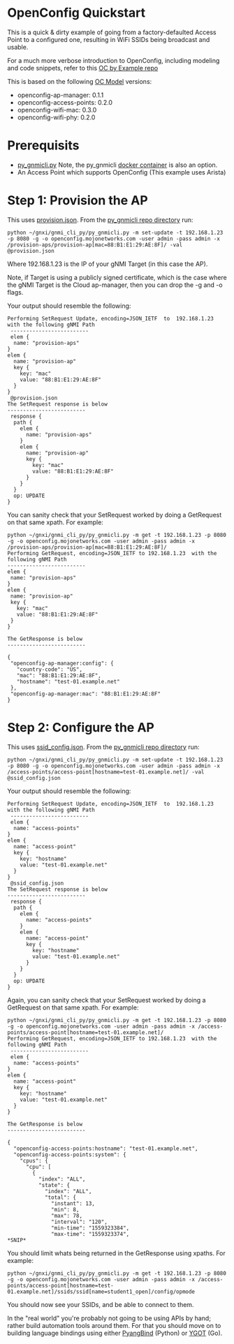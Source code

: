 # OpenConfig Quickstart
This is a quick & dirty example of going from a factory-defaulted
Access Point to a configured one, resulting in WiFi SSIDs being
broadcast and usable.

For a much more verbose introduction to OpenConfig, including
 modeling and code snippets, refer to this [OC by Example repo](https://github.com/mike-albano/wlpc-ocapi)

This is based on the following [OC Model](https://github.com/openconfig/public/tree/master/release/models/wifi) versions:
* openconfig-ap-manager: 0.1.1
* openconfig-access-points: 0.2.0
* openconfig-wifi-mac: 0.3.0
* openconfig-wifi-phy: 0.2.0

# Prerequisits
* [py_gnmicli.py](https://github.com/google/gnxi/tree/master/gnmi_cli_py)
Note, the py_gnmicli [docker container](https://github.com/google/gnxi/tree/master/gnmi_cli_py#docker)
 is also an option.
* An Access Point which supports OpenConfig (This example uses Arista)

# Step 1: Provision the AP
This uses [provision.json](./jsons/provision.json).
From the [py_gnmicli repo directory](https://github.com/google/gnxi/tree/master/gnmi_cli_py) run:
```
python ~/gnxi/gnmi_cli_py/py_gnmicli.py -m set-update -t 192.168.1.23 -p 8080 -g -o openconfig.mojonetworks.com -user admin -pass admin -x /provision-aps/provision-ap[mac=88:B1:E1:29:AE:8F]/ -val @provision.json
```
Where 192.168.1.23 is the IP of your gNMI Target (in this case the AP).

Note, if Target is using a publicly signed certificate, which is the
 case where the gNMI Target is the Cloud ap-manager, then you can drop
 the -g and -o flags.

Your output should resemble the following:
```
Performing SetRequest Update, encoding=JSON_IETF  to  192.168.1.23  with the following gNMI Path
 -------------------------
 elem {
  name: "provision-aps"
}
elem {
  name: "provision-ap"
  key {
    key: "mac"
    value: "88:B1:E1:29:AE:8F"
  }
}
 @provision.json
The SetRequest response is below
-------------------------
 response {
  path {
    elem {
      name: "provision-aps"
    }
    elem {
      name: "provision-ap"
      key {
        key: "mac"
        value: "88:B1:E1:29:AE:8F"
      }
    }
  }
  op: UPDATE
}
```
You can sanity check that your SetRequest worked by doing a GetRequest
 on that same xpath. For example:
 ```
 python ~/gnxi/gnmi_cli_py/py_gnmicli.py -m get -t 192.168.1.23 -p 8080 -g -o openconfig.mojonetworks.com -user admin -pass admin -x /provision-aps/provision-ap[mac=88:B1:E1:29:AE:8F]/
 Performing GetRequest, encoding=JSON_IETF to 192.168.1.23  with the following gNMI Path
 -------------------------
 elem {
  name: "provision-aps"
}
elem {
  name: "provision-ap"
  key {
    key: "mac"
    value: "88:B1:E1:29:AE:8F"
  }
}

The GetResponse is below
-------------------------

{
  "openconfig-ap-manager:config": {
    "country-code": "US",
    "mac": "88:B1:E1:29:AE:8F",
    "hostname": "test-01.example.net"
  },
  "openconfig-ap-manager:mac": "88:B1:E1:29:AE:8F"
}
```

# Step 2: Configure the AP
This uses [ssid_config.json](./jsons/ssid_config.json).
From the [py_gnmicli repo directory](https://github.com/google/gnxi/tree/master/gnmi_cli_py) run:
```
python ~/gnxi/gnmi_cli_py/py_gnmicli.py -m set-update -t 192.168.1.23 -p 8080 -g -o openconfig.mojonetworks.com -user admin -pass admin -x /access-points/access-point[hostname=test-01.example.net]/ -val @ssid_config.json
```
Your output should resemble the following:
```
Performing SetRequest Update, encoding=JSON_IETF  to  192.168.1.23  with the following gNMI Path
 -------------------------
 elem {
  name: "access-points"
}
elem {
  name: "access-point"
  key {
    key: "hostname"
    value: "test-01.example.net"
  }
}
 @ssid_config.json
The SetRequest response is below
-------------------------
 response {
  path {
    elem {
      name: "access-points"
    }
    elem {
      name: "access-point"
      key {
        key: "hostname"
        value: "test-01.example.net"
      }
    }
  }
  op: UPDATE
}
```
Again, you can sanity check that your SetRequest worked by doing a GetRequest
 on that same xpath. For example:
```
python ~/gnxi/gnmi_cli_py/py_gnmicli.py -m get -t 192.168.1.23 -p 8080 -g -o openconfig.mojonetworks.com -user admin -pass admin -x /access-points/access-point[hostname=test-01.example.net]/
Performing GetRequest, encoding=JSON_IETF to 192.168.1.23  with the following gNMI Path
 -------------------------
 elem {
  name: "access-points"
}
elem {
  name: "access-point"
  key {
    key: "hostname"
    value: "test-01.example.net"
  }
}

The GetResponse is below
-------------------------

{
  "openconfig-access-points:hostname": "test-01.example.net",
  "openconfig-access-points:system": {
    "cpus": {
      "cpu": [
        {
          "index": "ALL",
          "state": {
            "index": "ALL",
            "total": {
              "instant": 13,
              "min": 8,
              "max": 78,
              "interval": "120",
              "min-time": "1559323384",
              "max-time": "1559323374",
*SNIP*
```
You should limit whats being returned in the GetResponse using xpaths.
 For example:
```
python ~/gnxi/gnmi_cli_py/py_gnmicli.py -m get -t 192.168.1.23 -p 8080 -g -o openconfig.mojonetworks.com -user admin -pass admin -x /access-points/access-point[hostname=test-01.example.net]/ssids/ssid[name=student1_open]/config/opmode
```
You should now see your SSIDs, and be able to connect to them.

In the "real world" you're probably not going to be using APIs by hand; rather
 build automation tools around them. For that you should move on to
 building language bindings using either [PyangBind](https://github.com/robshakir/pyangbind)
 (Python) or [YGOT](https://github.com/openconfig/ygot) (Go).
